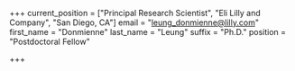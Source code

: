+++
current_position = ["Principal Research Scientist", "Eli Lilly and Company", "San Diego, CA"]
email = "leung_donmienne@lilly.com"
first_name = "Donmienne"
last_name = "Leung"
suffix = "Ph.D."
position = "Postdoctoral Fellow"

+++

